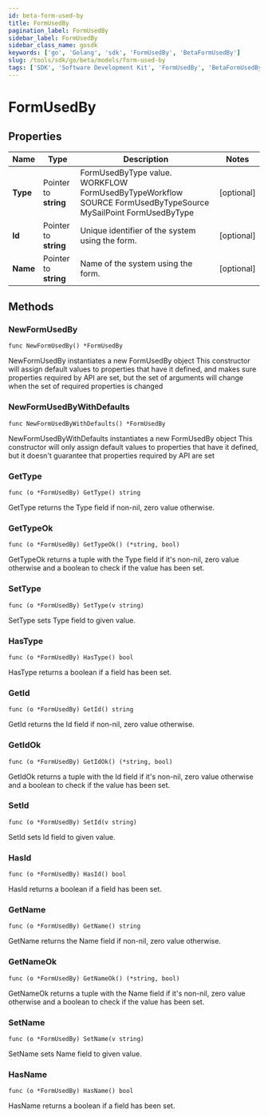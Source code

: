 ```yaml
---
id: beta-form-used-by
title: FormUsedBy
pagination_label: FormUsedBy
sidebar_label: FormUsedBy
sidebar_class_name: gosdk
keywords: ['go', 'Golang', 'sdk', 'FormUsedBy', 'BetaFormUsedBy'] 
slug: /tools/sdk/go/beta/models/form-used-by
tags: ['SDK', 'Software Development Kit', 'FormUsedBy', 'BetaFormUsedBy']
---
```


# FormUsedBy

## Properties

Name | Type | Description | Notes
------------ | ------------- | ------------- | -------------
**Type** | Pointer to **string** | FormUsedByType value.  WORKFLOW FormUsedByTypeWorkflow SOURCE FormUsedByTypeSource MySailPoint FormUsedByType | [optional] 
**Id** | Pointer to **string** | Unique identifier of the system using the form. | [optional] 
**Name** | Pointer to **string** | Name of the system using the form. | [optional] 

## Methods

### NewFormUsedBy

`func NewFormUsedBy() *FormUsedBy`

NewFormUsedBy instantiates a new FormUsedBy object
This constructor will assign default values to properties that have it defined,
and makes sure properties required by API are set, but the set of arguments
will change when the set of required properties is changed

### NewFormUsedByWithDefaults

`func NewFormUsedByWithDefaults() *FormUsedBy`

NewFormUsedByWithDefaults instantiates a new FormUsedBy object
This constructor will only assign default values to properties that have it defined,
but it doesn't guarantee that properties required by API are set

### GetType

`func (o *FormUsedBy) GetType() string`

GetType returns the Type field if non-nil, zero value otherwise.

### GetTypeOk

`func (o *FormUsedBy) GetTypeOk() (*string, bool)`

GetTypeOk returns a tuple with the Type field if it's non-nil, zero value otherwise
and a boolean to check if the value has been set.

### SetType

`func (o *FormUsedBy) SetType(v string)`

SetType sets Type field to given value.

### HasType

`func (o *FormUsedBy) HasType() bool`

HasType returns a boolean if a field has been set.

### GetId

`func (o *FormUsedBy) GetId() string`

GetId returns the Id field if non-nil, zero value otherwise.

### GetIdOk

`func (o *FormUsedBy) GetIdOk() (*string, bool)`

GetIdOk returns a tuple with the Id field if it's non-nil, zero value otherwise
and a boolean to check if the value has been set.

### SetId

`func (o *FormUsedBy) SetId(v string)`

SetId sets Id field to given value.

### HasId

`func (o *FormUsedBy) HasId() bool`

HasId returns a boolean if a field has been set.

### GetName

`func (o *FormUsedBy) GetName() string`

GetName returns the Name field if non-nil, zero value otherwise.

### GetNameOk

`func (o *FormUsedBy) GetNameOk() (*string, bool)`

GetNameOk returns a tuple with the Name field if it's non-nil, zero value otherwise
and a boolean to check if the value has been set.

### SetName

`func (o *FormUsedBy) SetName(v string)`

SetName sets Name field to given value.

### HasName

`func (o *FormUsedBy) HasName() bool`

HasName returns a boolean if a field has been set.


